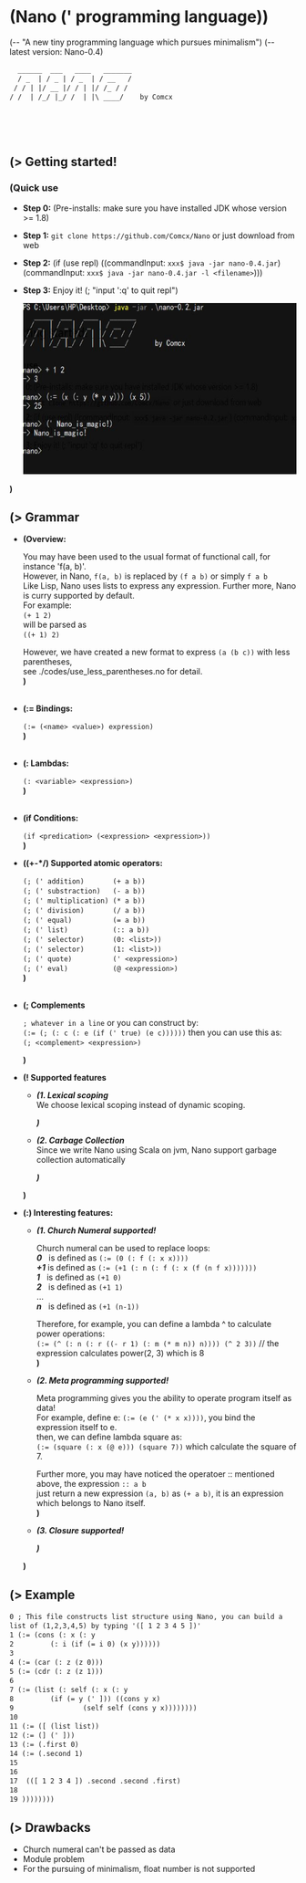# (Nano (' programming language))
(-- "A new tiny programming language which pursues minimalism")
(-- latest version: Nano-0.4)

      ______  ___   ____   _______
      / _  | / _ | / _  | / __   /
     / / | |/ __ |/ / | |/ /_ / /
    / /  | /_/ |_/ /  | |\ ____/    by Comcx
<br><br><br>

## (> Getting started!
### (Quick use
   - **Step 0:**  (Pre-installs: make sure you have installed JDK whose version >= 1.8)  
   - **Step 1:**  `git clone https://github.com/Comcx/Nano` or just download from web  
   - **Step 2:**  (if (use repl) ((commandInput: `xxx$ java -jar nano-0.4.jar`) (commandInput: `xxx$ java -jar nano-0.4.jar -l <filename>`)))  
   - **Step 3:**  Enjoy it! (; "input ':q' to quit repl")  
       
     <img width="540" height="300" src="https://github.com/Comcx/Nano/blob/master/usage.JPG"/>
  
   **)**  

## (> Grammar
  
- **(Overview:**  
  
  You may have been used to the usual format of functional call, for instance 'f(a, b)'.   
  However, in Nano, `f(a, b)` is replaced by `(f a b)` or simply `f a b`  
  Like Lisp, Nano uses lists to express any expression. Further more, Nano is curry supported by default.  
  For example:    
  `(+ 1 2)`  
  will be parsed as   
  `((+ 1) 2)`  
    
  However, we have created a new format to express `(a (b c))` with less parentheses,  
  see ./codes/use_less_parentheses.no for detail.  
  **)**<br><br>
  
  
- **(:= Bindings:**  
  
  `(:= (<name> <value>) expression)`  
  **)**<br><br>
  
  
- **(: Lambdas:**  
  
  `(: <variable> <expression>)`  
  **)**<br><br>  
  
- **(if Conditions:**
    
  `(if <predication> (<expression> <expression>))`  
  **)**
  
- **((+-*/) Supported atomic operators:**  
  
  `(; (' addition)       (+ a b))`  
  `(; (' substraction)   (- a b))`  
  `(; (' multiplication) (* a b))`  
  `(; (' division)       (/ a b)) `  
  `(; (' equal)          (= a b))`  
  `(; (' list)           (:: a b))`  
  `(; (' selector)       (0: <list>))`  
  `(; (' selector)       (1: <list>))`  
  `(; (' quote)          (' <expression>)`  
  `(; (' eval)           (@ <expression>)`  
  **)**<br><br>
  
- **(; Complements**
  
  `; whatever in a line` or you can construct by:  
  `(:= (; (: c (: e (if (' true) (e c))))))` then you can use this as:  
  `(; <complement> <expression>)`  
  
  **)**  
  
- **(! Supported features**  
    
    - ***(1. Lexical scoping***  
      We choose lexical scoping instead of dynamic scoping.  
        
      ***)***  
        
    - ***(2. Carbage Collection***  
      Since we write Nano using Scala on jvm, Nano support garbage collection automatically  
      
      ***)***
      
    
  **)**
  
  
- **(:) Interesting features:**  
  
  - ***(1. Church Numeral supported!***   
  
    Church numeral can be used to replace loops:  
    ***0*** &nbsp; is defined as `(:= (0 (: f (: x x))))`  
    ***+1*** is defined as `(:= (+1 (: n (: f (: x (f (n f x)))))))`  
    ***1*** &nbsp; is defined as `(+1 0)`  
    ***2*** &nbsp; is defined as `(+1 1)`  
    ...  
    ***n*** &nbsp; is defined as `(+1 (n-1))` 
      
    Therefore, for example, you can define a lambda ^ to calculate power operations:  
    `(:= (^ (: n (: r ((- r 1) (: m (* m n)) n)))) (^ 2 3))` // the expression calculates power(2, 3) which is 8  
  **)**
    
  - ***(2. Meta programming supported!***
    
    Meta programming gives you the ability to operate program itself as data!  
    For example, define e: `(:= (e (' (* x x))))`, you bind the expression itself to e.  
    then, we can define lambda square as:  
    `(:= (square (: x (@ e))) (square 7))` which calculate the square of 7.  
    
    Further more, you may have noticed the operatoer :: mentioned above, the expression `:: a b`  
    just return a new expression `(a, b)` as `(+ a b)`, it is an expression which belongs to Nano itself.  
    **)**
    
  - ***(3. Closure supported!***  
      
    ***)***  
      
  **)**


## (> Example  
  
  ```
  0 ; This file constructs list structure using Nano, you can build a list of (1,2,3,4,5) by typing '([ 1 2 3 4 5 ])'
  1 (:= (cons (: x (: y
  2         (: i (if (= i 0) (x y))))))
  3         
  4 (:= (car (: z (z 0)))
  5 (:= (cdr (: z (z 1)))
  6 
  7 (:= (list (: self (: x (: y
  8         (if (= y (' ])) ((cons y x)
  9                 (self self (cons y x))))))))
 10                 
 11 (:= ([ (list list))
 12 (:= (] (' ])) 
 13 (:= (.first 0)
 14 (:= (.second 1)
 15 
 16 
 17  (([ 1 2 3 4 ]) .second .second .first)
 18 
 19 ))))))))
```

  
## (> Drawbacks  
  
  - Church numeral can't be passed as data
  - Module problem
  - For the pursuing of minimalism, float number is not supported


